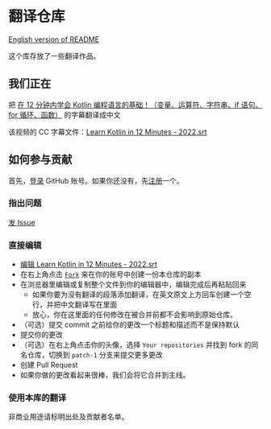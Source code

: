 # 翻译仓库
[English version of README](https://github.com/Ayx03/Translation/blob/main/README-en_US.md)

这个库存放了一些翻译作品。
## 我们正在
把 [在 12 分钟内学会 Kotlin 编程语言的基础！（变量、运算符、字符串、if 语句、for 循环、函数）](https://www.bilibili.com/video/BV11L411K7R9/) 的字幕翻译成中文

该视频的 CC 字幕文件：[Learn Kotlin in 12 Minutes - 2022.srt](https://github.com/Ayx03/Translation/blob/main/Learn%20Kotlin%20in%2012%20Minutes%20-%202022.srt)
## 如何参与贡献
首先，[登录](https://github.com/login?return_to=https%3A%2F%2Fgithub.com%2Fsignup%3Fref_cta%3DSign%2Bup%26ref_loc%3Dheader%2Blogged%2Bout%26ref_page%3D%252F%26source%3Dheader-home) GitHub 账号。如果你还没有，先[注册](https://github.com/signup?ref_cta=Sign+up&ref_loc=header+logged+out&ref_page=%2F&source=header-home)一个。
### 指出问题
[发 Issue](https://github.com/Ayx03/Translation/issues/new)
### 直接编辑
- [编辑 Learn Kotlin in 12 Minutes - 2022.srt](https://github.com/Ayx03/Translation/edit/main/Learn%20Kotlin%20in%2012%20Minutes%20-%202022.srt)
- 在右上角点击 [`Fork`](https://github.com/Ayx03/Translation/fork) 来在你的账号中创建一份本仓库的副本
- 在浏览器里编辑或复制整个文件到你的编辑器中，编辑完成后再粘贴回来
  - 如果你要为没有翻译的段落添加翻译，在英文原文上方回车创建一个空行，并把中文翻译写在里面
  - 放心，你在这里面的任何修改在被合并前都不会影响到原始仓库。
- （可选）提交 commit 之前给你的更改一个标题和描述而不是保持默认
- 提交你的更改
- （可选）在右上角点击你的头像，选择 `Your repositories` 并找到 fork 的同名仓库，切换到 `patch-1` 分支来提交更多更改
- 创建 Pull Request
- 如果你做的更改看起来很棒，我们会将它合并到主线。
### 使用本库的翻译
非商业用途请标明出处及贡献者名单。
